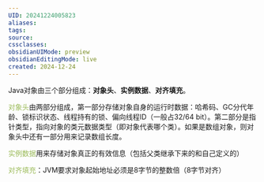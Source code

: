 ```yaml
---
UID: 20241224005823
aliases: 
tags: 
source: 
cssclasses: 
obsidianUIMode: preview
obsidianEditingMode: live
created: 2024-12-24
---
```


Java对象由三个部分组成：**对象头**、**实例数据**、**对齐填充**。

<font color="#9bbb59">对象头</font>由两部分组成，第一部分存储对象自身的运行时数据：哈希码、GC分代年龄、锁标识状态、线程持有的锁、偏向线程ID（一般占32/64 bit）。第二部分是指针类型，指向对象的类元数据类型（即对象代表哪个类）。如果是数组对象，则对象头中还有一部分用来记录数组长度。

<font color="#9bbb59">实例数据</font>用来存储对象真正的有效信息（包括父类继承下来的和自己定义的）

<font color="#9bbb59">对齐填充</font>：JVM要求对象起始地址必须是8字节的整数倍（8字节对齐）



